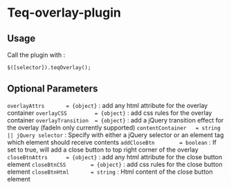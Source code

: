 Teq-overlay-plugin
==================

Usage 
------------------

Call the plugin with :

`$([selector]).teqOverlay();`

Optional Parameters
-------------------

`overlayAttrs       = {object}` : add any html attribute for the overlay container
`overlayCSS         = {object}` : add css rules for the overlay container
`overlayTransition  = {object}` : add a jQuery transition effect for the overlay (fadeIn only currently supported)
`contentContainer   = string || jQuery selector` : Specify with either a jQuery selector or an element tag which element should receive contents
`addCloseBtn        = boolean` : If set to true, will add a close button to top right corner of the overlay
`closeBtnAttrs      = {object}` : add any html attribute for the close button element
`closeBtnCSS        = {object}` : add css rules for the close button element
`closeBtnHtml       = string` : Html content of the close button element
